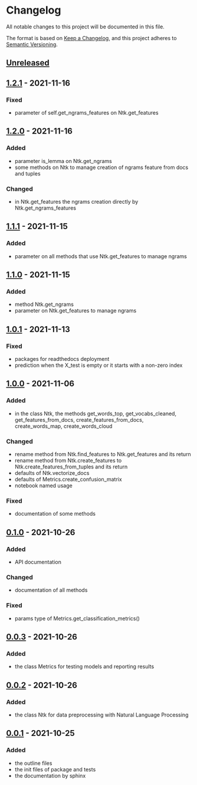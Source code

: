# Changelog

All notable changes to this project will be documented in this file.

The format is based on [Keep a Changelog](https://keepachangelog.com/en/1.0.0/),
and this project adheres to [Semantic Versioning](https://semver.org/spec/v2.0.0.html).

## [Unreleased]

## [1.2.1] - 2021-11-16

### Fixed
- parameter of self.get_ngrams_features on Ntk.get_features

## [1.2.0] - 2021-11-16

### Added
- parameter is_lemma on Ntk.get_ngrams
- some methods on Ntk to manage creation of ngrams feature from docs and tuples

### Changed
- in Ntk.get_features the ngrams creation directly by Ntk.get_ngrams_features

## [1.1.1] - 2021-11-15

### Added
- parameter on all methods that use Ntk.get_features to manage ngrams

## [1.1.0] - 2021-11-15

### Added
- method Ntk.get_ngrams
- parameter on Ntk.get_features to manage ngrams

## [1.0.1] - 2021-11-13

### Fixed
- packages for readthedocs deployment
- prediction when the X_test is empty or it starts with a non-zero index
## [1.0.0] - 2021-11-06

### Added
- in the class Ntk, the methods get_words_top, get_vocabs_cleaned, get_features_from_docs, create_features_from_docs, create_words_map, create_words_cloud

### Changed
- rename method from Ntk.find_features to Ntk.get_features and its return
- rename method from Ntk.create_features to Ntk.create_features_from_tuples and its return
- defaults of Ntk.vectorize_docs
- defaults of Metrics.create_confusion_matrix
- notebook named usage

### Fixed
- documentation of some methods

## [0.1.0] - 2021-10-26

### Added
- API documentation

### Changed
- documentation of all methods

### Fixed
- params type of Metrics.get_classification_metrics()

## [0.0.3] - 2021-10-26

### Added
- the class Metrics for testing models and reporting results

## [0.0.2] - 2021-10-26

### Added
- the class Ntk for data preprocessing with Natural Language Processing

## [0.0.1] - 2021-10-25

### Added
- the outline files
- the init files of package and tests
- the documentation by sphinx

[Unreleased]: https://github.com/bilardi/smltk/compare/v1.2.1...HEAD
[1.2.1]: https://github.com/bilardi/smltk/releases/tag/v1.2.0...v1.2.1
[1.2.0]: https://github.com/bilardi/smltk/releases/tag/v1.1.1...v1.2.0
[1.1.1]: https://github.com/bilardi/smltk/releases/tag/v1.1.0...v1.1.1
[1.1.0]: https://github.com/bilardi/smltk/releases/tag/v1.0.1...v1.1.0
[1.0.1]: https://github.com/bilardi/smltk/releases/tag/v1.0.0...v1.0.1
[1.0.0]: https://github.com/bilardi/smltk/releases/tag/v0.1.0...v1.0.0
[0.1.0]: https://github.com/bilardi/smltk/releases/tag/v0.0.3...v0.1.0
[0.0.3]: https://github.com/bilardi/smltk/releases/tag/v0.0.2...v0.0.3
[0.0.2]: https://github.com/bilardi/smltk/releases/tag/v0.0.1...v0.0.2
[0.0.1]: https://github.com/bilardi/smltk/releases/tag/v0.0.1
